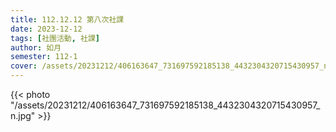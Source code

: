 ```yaml
---
title: 112.12.12 第八次社課
date: 2023-12-12
tags: [社團活動, 社課]
author: 如月
semester: 112-1
cover: /assets/20231212/406163647_731697592185138_4432304320715430957_n.jpg
---
```


{{< photo "/assets/20231212/406163647_731697592185138_4432304320715430957_n.jpg" >}}
